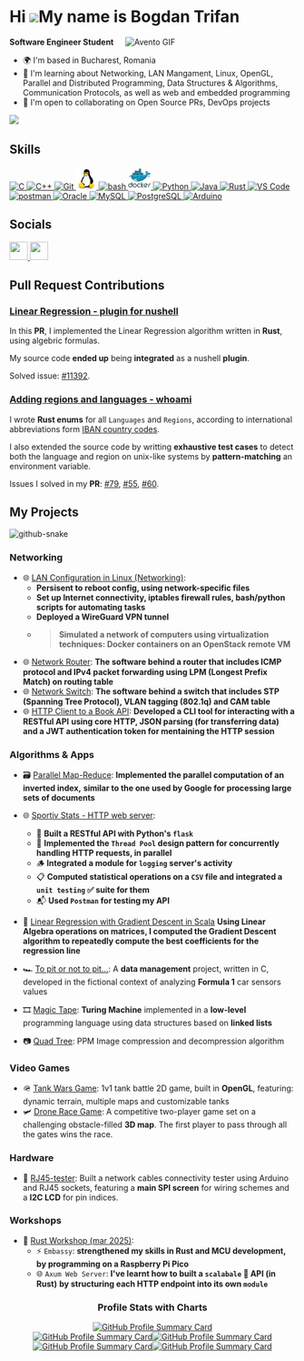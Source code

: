 Hi ![](https://user-images.githubusercontent.com/18350557/176309783-0785949b-9127-417c-8b55-ab5a4333674e.gif)My name is Bogdan Trifan
=====================================================================================================================================



<img align="right" src="https://cdn.dribbble.com/users/730703/screenshots/6581243/avento.gif" alt="Avento GIF" style="width: 300px; height: auto;">



**Software Engineer Student**




* 🌍  I'm based in Bucharest, Romania
* 🧠  I'm learning about Networking, LAN Mangament, Linux, OpenGL, Parallel and Distributed Programming, Data Structures & Algorithms, Communication Protocols, as well as web and embedded programming
* 🤝  I'm open to collaborating on Open Source PRs, DevOps projects





<a href="https://www.github.com/TrifanBogdan24" target="_blank" rel="noreferrer"><img
src="https://img.shields.io/github/followers/TrifanBogdan24?logo=github&style=for-the-badge&color=0891b2&labelColor=1c1917" /></a>


## Skills


<p align="left">
<a href="https://docs.microsoft.com/en-us/cpp/?view=msvc-170" target="_blank" rel="noreferrer">
  <img alt="C" src="https://raw.githubusercontent.com/danielcranney/readme-generator/main/public/icons/skills/c-colored.svg" width="36" height="36">
</a>
<a href="https://docs.microsoft.com/en-us/cpp/?view=msvc-170" target="_blank" rel="noreferrer">
  <img alt="C++" src="https://raw.githubusercontent.com/danielcranney/readme-generator/main/public/icons/skills/cplusplus-colored.svg" width="36" height="36">
</a>
<a href="https://git-scm.com/" target="_blank" rel="noreferrer">
  <img alt="Git" src="https://raw.githubusercontent.com/danielcranney/readme-generator/main/public/icons/skills/git-colored.svg" width="36" height="36">
</a>
<a href="https://www.linux.org" target="_blank" rel="noreferrer">
  <img alt="Linux" src="https://raw.githubusercontent.com/devicons/devicon/master/icons/linux/linux-original.svg" width="36" height="36">
</a>
<a href="https://www.gnu.org/software/bash/" target="_blank" rel="noreferrer">
  <img src="https://www.vectorlogo.zone/logos/gnu_bash/gnu_bash-icon.svg" alt="bash" width="40" height="40"/>
</a>
<a href="https://www.docker.com/" target="_blank" rel="noreferrer">
  <img src="https://raw.githubusercontent.com/devicons/devicon/master/icons/docker/docker-original-wordmark.svg" alt="docker" width="40" height="40"/>
</a>
<a href="https://www.python.org/" target="_blank" rel="noreferrer">
  <img alt="Python" src="https://raw.githubusercontent.com/danielcranney/readme-generator/main/public/icons/skills/python-colored.svg" width="36" height="36">
</a>
<a href="https://www.oracle.com/java/" target="_blank" rel="noreferrer">
  <img alt="Java" src="https://raw.githubusercontent.com/danielcranney/readme-generator/main/public/icons/skills/java-colored.svg" width="36" height="36">
</a>
<a href="https://www.rust-lang.org/" target="_blank" rel="noreferrer">
  <img alt="Rust" src="https://upload.wikimedia.org/wikipedia/commons/thumb/2/20/Rustacean-orig-noshadow.svg/512px-Rustacean-orig-noshadow.svg.png" width="36" height="36">
</a>
<a href="https://code.visualstudio.com/" target="_blank" rel="noreferrer">
  <img alt="VS Code" src="https://raw.githubusercontent.com/danielcranney/readme-generator/main/public/icons/skills/visualstudiocode.svg" width="36" height="36">
</a>

<a href="https://postman.com" target="_blank" rel="noreferrer">
  <img src="https://www.vectorlogo.zone/logos/getpostman/getpostman-icon.svg" alt="postman" width="40" height="40"/>
</a>


<!--
<a href="https://neovim.io/" target="_blank" rel="noreferrer">
  <img alt="Neovim" src="https://raw.githubusercontent.com/danielcranney/readme-generator/main/public/icons/skills/neovim.svg" width="36" height="36">
</a>
<a href="https://www.vim.org/" target="_blank" rel="noreferrer">
  <img alt="Vim" src="https://raw.githubusercontent.com/danielcranney/readme-generator/main/public/icons/skills/vim.svg" width="36" height="36">
</a>
<a href="https://developer.mozilla.org/en-US/docs/Glossary/HTML5" target="_blank" rel="noreferrer">
  <img alt="HTML5" src="https://raw.githubusercontent.com/danielcranney/readme-generator/main/public/icons/skills/html5-colored.svg" width="36" height="36">
</a>
<a href="https://www.w3.org/TR/CSS/#css" target="_blank" rel="noreferrer">
  <img alt="CSS3" src="https://raw.githubusercontent.com/danielcranney/readme-generator/main/public/icons/skills/css3-colored.svg" width="36" height="36">
</a>
<a href="https://developer.mozilla.org/en-US/docs/Web/JavaScript" target="_blank" rel="noreferrer">
  <img alt="JavaScript" src="https://raw.githubusercontent.com/danielcranney/readme-generator/main/public/icons/skills/javascript-colored.svg" width="36" height="36">
</a>
<a href="https://nodejs.org/en/" target="_blank" rel="noreferrer">
  <img alt="NodeJS" src="https://raw.githubusercontent.com/danielcranney/readme-generator/main/public/icons/skills/nodejs-colored.svg" width="36" height="36">
</a>
 -->
<a href="https://www.oracle.com/uk/index.html" target="_blank" rel="noreferrer">
  <img alt="Oracle" src="https://raw.githubusercontent.com/danielcranney/readme-generator/main/public/icons/skills/oracle-colored.svg" width="36" height="36">
</a>
<a href="https://www.mysql.com/" target="_blank" rel="noreferrer">
  <img alt="MySQL" src="https://raw.githubusercontent.com/danielcranney/readme-generator/main/public/icons/skills/mysql-colored.svg" width="36" height="36">
</a>
<a href="https://www.postgresql.org/" target="_blank" rel="noreferrer">
  <img alt="PostgreSQL" src="https://raw.githubusercontent.com/danielcranney/readme-generator/main/public/icons/skills/postgresql-colored.svg" width="36" height="36">
</a>
<a href="https://store.arduino.cc/?gclid=Cj0KCQjw2eilBhCCARIsAG0Pf8uueBifykWcsSS4LPESeGQfxGVKJYnzV7bz471XfknQJy_1VINVWM8aAkLtEALw_wcB" target="_blank" rel="noreferrer">
  <img alt="Arduino" src="https://raw.githubusercontent.com/danielcranney/readme-generator/main/public/icons/skills/arduino-colored.svg" width="36" height="36">
</a>

</p>


## Socials

<p align="left">
  <a href="https://www.github.com/TrifanBogdan24" target="_blank" rel="noreferrer"> <picture> <source media="(prefers-color-scheme: dark)" srcset="https://raw.githubusercontent.com/danielcranney/readme-generator/main/public/icons/socials/github-dark.svg" /> <source media="(prefers-color-scheme: light)" srcset="https://raw.githubusercontent.com/danielcranney/readme-generator/main/public/icons/socials/github.svg" /> <img src="https://raw.githubusercontent.com/danielcranney/readme-generator/main/public/icons/socials/github.svg" width="32" height="32" /></picture> </a>
  <a href="https://www.linkedin.com/in/trifan-bogdan" target="_blank" rel="noreferrer"> <picture> <source media="(prefers-color-scheme: dark)" srcset="https://raw.githubusercontent.com/danielcranney/readme-generator/main/public/icons/socials/linkedin-dark.svg" /> <source media="(prefers-color-scheme: light)" srcset="https://raw.githubusercontent.com/danielcranney/readme-generator/main/public/icons/socials/linkedin.svg" /> <img src="https://raw.githubusercontent.com/danielcranney/readme-generator/main/public/icons/socials/linkedin.svg" width="32" height="32" /> </picture> </a>
</p>





## Pull Request Contributions

### [Linear Regression - plugin for nushell](https://github.com/nushell/nushell/pull/11542)


In this **PR**, I implemented the Linear Regression algorithm written in **Rust**, using algebric formulas.

My source code **ended up** being **integrated** as a nushell **plugin**.

Solved issue: [#11392](https://github.com/nushell/nushell/issues/11392).


### [Adding regions and languages - whoami](https://github.com/ardaku/whoami/pull/81)



I wrote **Rust enums** for all `Languages` and `Regions`,
according to international abbreviations form [IBAN country codes](https://www.iban.com/country-codes).

I also extended the source code by writting **exhaustive test cases** to detect both the language and region
on unix-like systems by **pattern-matching** an environment variable.



Issues I solved in my **PR**:
[#79](https://github.com/ardaku/whoami/issues/79),
[#55](https://github.com/ardaku/whoami/issues/55),
[#60](https://github.com/ardaku/whoami/issues/60).



## My Projects



<!-- Snake Game in the contributions graph -->
<picture>
  <source media="(prefers-color-scheme: dark)" srcset="https://raw.githubusercontent.com/tobiasmeyhoefer/tobiasmeyhoefer/output/github-snake-dark.svg" />
  <source media="(prefers-color-scheme: light)" srcset="https://raw.githubusercontent.com/tobiasmeyhoefer/tobiasmeyhoefer/output/github-snake.svg" />
  <img alt="github-snake" src="https://raw.githubusercontent.com/tobiasmeyhoefer/tobiasmeyhoefer/output/github-snake.svg" />
</picture>




### Networking

- 🌐 [LAN Configuration in Linux (Networking)](https://github.com/TrifanBogdan24/LAN-Config-in-Linux.git):
  - **Persisent to reboot config, using network-specific files**
  - **Set up Internet connectivity, iptables firewall rules, bash/python scripts for automating tasks**
  - **Deployed a WireGuard VPN tunnel**
  - > **Simulated a network of computers using virtualization techniques: Docker containers on an OpenStack remote VM**
- 🌐 [Network Router](https://github.com/TrifanBogdan24/Network-Router-Implementation.git):
  **The software behind a router that includes ICMP protocol and IPv4 packet forwarding using LPM (Longest Prefix Match) on routing table**
- 🌐 [Network Switch](https://github.com/TrifanBogdan24/Network-Switch-Implementation.git):
  **The software behind a switch that includes STP (Spanning Tree Protocol), VLAN tagging (802.1q) and CAM table**
- 🌐 [HTTP Client to a Book API](https://github.com/TrifanBogdan24/HTTP-client-to-a-BookAPI.git):
  **Developed a CLI tool for interacting with a RESTful API**
  **using core HTTP, JSON parsing (for transferring data) and a JWT authentication token for mentaining the HTTP session**

### Algorithms & Apps

- 🗃️ [Parallel Map-Reduce](https://github.com/TrifanBogdan24/Parallel-File-Map-Reduce.git):
  **Implemented the parallel computation of an inverted index,**
  **similar to the one used by Google for processing large sets of documents**

- 🌐 [Sportiv Stats - HTTP web server](https://github.com/TrifanBogdan24/Sportive-Stats-HTTP-server):
  - 🎯 **Built a RESTful API with Python's `flask`**
  - 🧵 **Implemented the `Thread Pool` design pattern for concurrently handling HTTP requests, in parallel**
  - 🪵 **Integrated a module for `logging` server's activity**
  - 📋 **Computed statistical operations on a `CSV` file and integrated a `unit testing` ✅ suite for them**
  - 📬 **Used `Postman` for testing my API**

- 📐 [Linear Regression with Gradient Descent in Scala](https://github.com/TrifanBogdan24/Linear-Regression-Algorithm-Scala.git)
  **Using Linear Algebra operations on matrices, I computed the Gradient Descent algorithm to repeatedly compute the best coefficients for the regression line**

- 🏎️ [To pit or not to pit...](https://github.com/TrifanBogdan24/To-pit-or-not-to-pit):
  A **data management** project, written in C,
  developed in the fictional context of analyzing **Formula 1** car sensors values

- 🎞️ [Magic Tape](https://github.com/TrifanBogdan24/Magic-Tape):
  **Turing Machine** implemented in a **low-level** programming language
  using data structures based on **linked lists**

- 📷 [Quad Tree](https://github.com/TrifanBogdan24/Quad-Tree): PPM Image compression and decompression algorithm


### Video Games

- 🪖 [Tank Wars Game](https://github.com/TrifanBogdan24/TankWarsGame):
  1v1 tank battle 2D game, built in **OpenGL**, featuring: dynamic terrain, multiple maps and customizable tanks
- 🛩️ [Drone Race Game](https://github.com/TrifanBogdan24/DroneRaceGame):
  A competitive two-player game set on a challenging obstacle-filled **3D map**. 
  The first player to pass through all the gates wins the race.


### Hardware

- 🔌 [RJ45-tester](https://github.com/TrifanBogdan24/RJ45-tester):
  Built a network cables connectivity tester using Arduino and RJ45 sockets,
  featuring a **main SPI screen** for wiring schemes
  and a **I2C LCD** for pin indices.

### Workshops

- 🦀 [Rust Workshop (mar 2025)](https://github.com/TrifanBogdan24/Rust-Workshop-mar-2025):
  - ⚡️ `Embassy`: **strengthened my skills in Rust and MCU development, by programming on a Raspberry Pi Pico**
  - 🌐 `Axum Web Server`:
    **I've learnt how to built a `scalabale` 📏 API (in Rust)**
    **by structuring each HTTP endpoint into its own `module`**


<h3 align="center">Profile Stats with Charts</h3>

<div align="center"><a href="https://github.com/TrifanBogdan24">
  <img src="http://github-profile-summary-cards.vercel.app/api/cards/profile-details?username=TrifanBogdan24&theme=default" alt="GitHub Profile Summary Card"></a>
</div>
<div align="center"><a href="https://github.com/TrifanBogdan24">
  <img src="http://github-profile-summary-cards.vercel.app/api/cards/stats?username=TrifanBogdan24&theme=default" alt="GitHub Profile Summary Card"><img src="http://github-profile-summary-cards.vercel.app/api/cards/productive-time?username=TrifanBogdan24&theme=default&utcOffset=8" alt="GitHub Profile Summary Card"></a>
</div>
<div align="center"><a href="https://github.com/TrifanBogdan24">
  <img src="http://github-profile-summary-cards.vercel.app/api/cards/repos-per-language?username=TrifanBogdan24&theme=default" alt="GitHub Profile Summary Card"><img src="http://github-profile-summary-cards.vercel.app/api/cards/most-commit-language?username=TrifanBogdan24&theme=default" alt="GitHub Profile Summary Card"></a>
</div>






